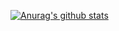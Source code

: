 [![Anurag's github stats](https://github-readme-stats.vercel.app/api?username=leotabosa&count_private=true)](https://github.com/anuraghazra/github-readme-stats)
